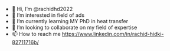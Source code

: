 - 👋 Hi, I’m @rachidhd2022
- 👀 I’m interested in field of ads
- 🌱 I’m currently learning MY PhD in heat transfer
- 💞️ I’m looking to collaborate on my field of expertise
- 📫 How to reach me https://www.linkedin.com/in/rachid-hidki-82711716b/

<!---
rachidhd2022/rachidhd2022 is a ✨ special ✨ repository because its `README.md` (this file) appears on your GitHub profile.
You can click the Preview link to take a look at your changes.
--->
